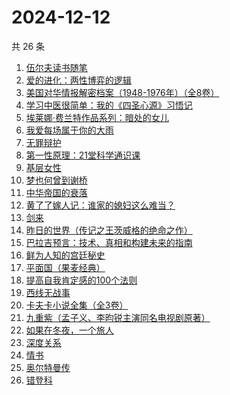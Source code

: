 # 2024-12-12

共 26 条

<!-- BEGIN WEREAD -->
<!-- 最后更新时间 2024-12-12 22:15:35 +0800 -->
1. [伍尔夫读书随笔](https://weread.qq.com/web/bookDetail/5ef32560813ab9719g019376)
1. [爱的进化：两性博弈的逻辑](https://weread.qq.com/web/bookDetail/8f532450813ab9690g0105f8)
1. [美国对华情报解密档案（1948-1976年）（全8卷）](https://weread.qq.com/web/bookDetail/70732200813ab971cg011eb3)
1. [学习中医很简单：我的《四圣心源》习悟记](https://weread.qq.com/web/bookDetail/19232e40813ab75a4g015bae)
1. [埃莱娜·费兰特作品系列：暗处的女儿](https://weread.qq.com/web/bookDetail/42132f80813ab9720g0102e1)
1. [我爱每场属于你的大雨](https://weread.qq.com/web/bookDetail/6c1324a0813ab96afg016953)
1. [无罪辩护](https://weread.qq.com/web/bookDetail/2c232da0813ab9726g01820e)
1. [第一性原理：21堂科学通识课](https://weread.qq.com/web/bookDetail/a1c32030813ab96d8g0171b2)
1. [基层女性](https://weread.qq.com/web/bookDetail/d3c3209072646383d3ce031)
1. [梦也何曾到谢桥](https://weread.qq.com/web/bookDetail/e3732500813ab7ccbg019985)
1. [中华帝国的衰落](https://weread.qq.com/web/bookDetail/0c8325e05d1f110c8edf190)
1. [黄了了嫁人记：谁家的媳妇这么难当？](https://weread.qq.com/web/bookDetail/29932610813ab95edg01504c)
1. [剑来](https://weread.qq.com/web/bookDetail/8e5326b07153adcf8e53d42)
1. [昨日的世界（传记之王茨威格的绝命之作）](https://weread.qq.com/web/bookDetail/7fc328c0813ab953dg011443)
1. [巴拉吉预言：技术、真相和构建未来的指南](https://weread.qq.com/web/bookDetail/9a032e80813ab96d9g01700c)
1. [鲜为人知的宫廷秘史](https://weread.qq.com/web/bookDetail/2a9321e0813ab9654g01916d)
1. [平面国（果麦经典）](https://weread.qq.com/web/bookDetail/215328407200f6f9215a612)
1. [提高自我肯定感的100个法则](https://weread.qq.com/web/bookDetail/7b232300813ab9641g0174cf)
1. [西线无战事](https://weread.qq.com/web/bookDetail/24f323d0813ab7493g011798)
1. [卡夫卡小说全集（全3卷）](https://weread.qq.com/web/bookDetail/10b32f7071dd5ab610b4b34)
1. [九重紫（孟子义、李昀锐主演同名电视剧原著）](https://weread.qq.com/web/bookDetail/96632d10577cfe966a6c42e)
1. [如果在冬夜，一个旅人](https://weread.qq.com/web/bookDetail/46732c30717cc24546709f1)
1. [深度关系](https://weread.qq.com/web/bookDetail/bb432f60813ab8444g014d61)
1. [情书](https://weread.qq.com/web/bookDetail/0e3324e0716659010e39131)
1. [奥尔特曼传](https://weread.qq.com/web/bookDetail/ad1320e0813ab968fg01929d)
1. [错登科](https://weread.qq.com/web/bookDetail/53332100813ab9612g015378)
<!-- END WEREAD -->